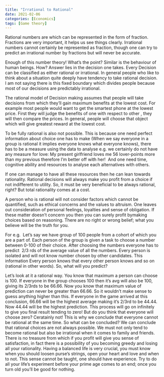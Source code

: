 ```yaml
---
title: "Irrational to Rational"
date: 2021-02-06
categories: [Economics]
tags: [Game theory]
---
```


Rational numbers are which can be represented in the form of fraction. Fractions are very important, it helps us see things clearly. Irrational numbers cannot certainly be represented as fraction, though one can try to predict an irrational number by fractions but will never be accurate.

Enough of this number theory! What’s the point? Similar is the behaviour of human beings. How? Answer lies in the decision one takes. Every Decision can be classified as either rational or irrational. In general people who like to think about a situation quite deeply have tendency to take rational decision. I am not saying there is this fixed boundary which divides people because most of our decisions are predictably irrational.

The rational model of Decision making assumes that people will take decisions from which they’ll gain maximum benefits at the lowest cost. For example most people would want to get the smartest phone at the lowest price. First they will judge the benefits of one with respect to other , they will then compare the prices. In general, people will choose that object which will give greatest reward at the lowest cost.

To be fully rational is also not possible. This is because one need perfect information about choice one has to make (When we say everyone in a group is rational it implies everyone knows what everyone knows), there has to be a measure using the data to analyse e.g. we certainly do not have any measure for love: My present girlfriend loves me 56 lover-points more than my previous therefore I’m better off with her!  And one need time, cognitive ability and resources to analyse each alternatives with others.

If one can manage to have all these resources then he can lean towards rationality. Rational decisions will always make you profit from a choice if not indifferent to utility. So, it must be very beneficial to be always rational, right? But total rationality comes at a cost.

A person who is rational will not consider factors which cannot be quantified, such as ethical concerns and the values to altruism. One leaves out consideration of personal feelings, loyalties and sense of obligation. If these matter doesn’t concern you then you can surely profit bymaking choices based on reasoning. There are no right or wrong belief; what you believe will be the truth for you.

For e.g.  Let’s say we have group of 100 people from a cohort of which you are a part of. Each person of the group is given a task to choose a number between 0-100 of their choice. After choosing the numbers everyone has to predict  2/3 rds of the average value of all the numbers. Every person is isolated and will not know number chosen by other candidates. This information Every person knows that every other person knows and so on (rational in other words). So, what will you predict?

Let’s look at it a rational way. You know that maximum a person can choose is 100. If everyone in the group chooses 100 then it’s avg will also be 100, giving its 2/3rds to be 66.66. Now you know that maximum value of prediction can never be greater than 66.66. So it wouldn’t make sense to guess anything higher than this. If everyone in the game arrived at this conclusion, 66.66 will be the highest average making it’s 2/3rd to be 44.44. Now 44.44 will be the highest prediction. This process will go on infinitely to give you final result tending to zero! But do you think that everyone will choose zero? Ceratainly not! This is why we conclude that everyone cannot be rational at the same time. So what can be concluded? We can conclude that rational choices are not always possible. We must not only tend to become rational but also be irrational when it comes to family and friends. There is no treasure from which if you profit will give you sense of satisfaction, in fact there is a possibility of you becoming greedy and losing all your rationality. Having a balanced life is very crucial, you must know when you should loosen purse’s strings, open your heart and love and when to not. This sense cannot be taught, one should have experience. Try to do all your life’s experiment before your prime age comes to an end; once you turn old you’ll be good for nothing.
